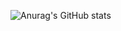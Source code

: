 ![Anurag's GitHub stats](https://github-readme-stats.vercel.app/api?username=okamoto-tosei&show_icons=true&theme=radical)


